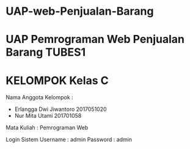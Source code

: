 # UAP-web-Penjualan-Barang
UAP Pemrograman Web Penjualan Barang 
TUBES1
====================================
KELOMPOK Kelas C
====================================
Nama Anggota Kelompok :
- Erlangga Dwi Jiwantoro 2017051020
- Nur Mita Utami 201701058

Mata Kuliah : Pemrograman Web

Login Sistem
Username  : admin
Password  : admin

